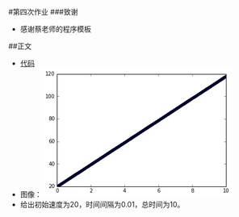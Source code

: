 #第四次作业
###致谢
- 感谢蔡老师的程序模板

##正文
- [代码](https://github.com/jingweiKong/computationalphysics_N2013301020121/blob/master/homework/4th/1_1%E4%BB%A3%E7%A0%81)
- 图像：![image](https://github.com/jingweiKong/computationalphysics_N2013301020121/blob/master/homework/4th/1_1.png)
- 给出初始速度为20，时间间隔为0.01，总时间为10。
